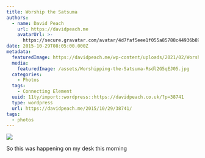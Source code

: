 ```yaml
---
title: Worship the Satsuma
authors:
  - name: David Peach
    url: https://davidpeach.me
    avatarUrl: >-
      https://secure.gravatar.com/avatar/4d7faf5eee1f055a85788c44936b8995eaab6dfb004e7854ec747ccb272e91ee?s=96&d=mm&r=g
date: 2015-10-29T08:05:00.000Z
metadata:
  featuredImage: https://davidpeach.me/wp-content/uploads/2021/02/Worshipping-the-Satsuma.jpg
  media:
    featuredImage: /assets/Worshipping-the-Satsuma-Rsdl2G5qEJ05.jpg
  categories:
    - Photos
  tags:
    - Connecting Element
  uuid: 11ty/import::wordpress::https://davidpeach.co.uk/?p=38741
  type: wordpress
  url: https://davidpeach.me/2015/10/29/38741/
tags:
  - photos
---
```

[![](/assets/Worship-the-Satsuma-1024x758-xicIjLjyHXlW.jpg)](/assets/Worship-the-Satsuma-1024x758-xicIjLjyHXlW.jpg)

So this was happening on my desk this morning